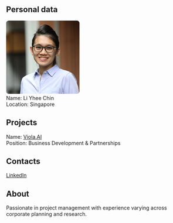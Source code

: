## Personal data
![li yhee chin photo](photo/li_yhee_chin.png)  
Name:   Li Yhee Chin  
Location: Singapore  
## Projects 
Name: [Viola.AI](../projects/viola_ai.md)  
Position: Business Development & Partnerships  
## Contacts
[LinkedIn](https://www.linkedin.com/in/valencechin/)    
## About
Passionate in project management with experience varying across corporate planning and research.
